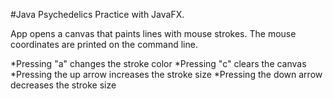 #Java Psychedelics
Practice with JavaFX.

App opens a canvas that paints lines with mouse strokes. The mouse coordinates are printed on the command line.

*Pressing "a" changes the stroke color
*Pressing "c" clears the canvas
*Pressing the up arrow increases the stroke size
*Pressing the down arrow decreases the stroke size  